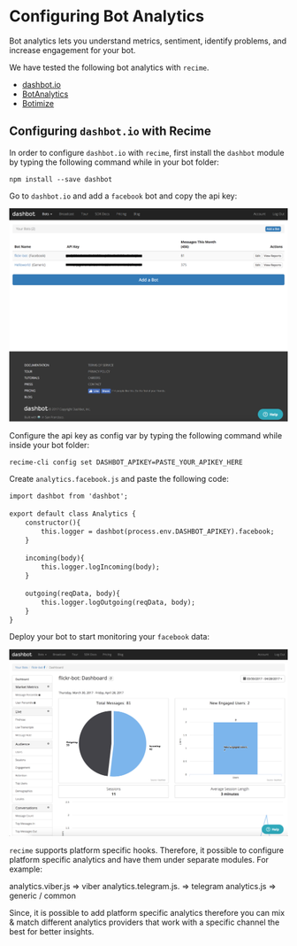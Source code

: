 # Configuring Bot Analytics

Bot analytics lets you understand metrics, sentiment, identify problems, and increase engagement for your bot.

We have tested the following bot analytics with `recime`.

  * [dashbot.io](https://www.dashbot.io/)
  * [BotAnalytics](https://botanalytics.co)
  * [Botimize](http://www.botimize.io)


## Configuring `dashbot.io` with Recime

In order to configure `dashbot.io` with `recime`, first install the `dashbot` module by typing the following command while in your bot folder:

```
npm install --save dashbot

```

Go to `dashbot.io` and  add a `facebook` bot  and copy the api key:

![](dashbot.png)


Configure the api key as config var by typing the following command while inside your bot folder:

```
recime-cli config set DASHBOT_APIKEY=PASTE_YOUR_APIKEY_HERE

```

Create `analytics.facebook.js` and paste the following code:

```
import dashbot from 'dashbot';

export default class Analytics {
    constructor(){
        this.logger = dashbot(process.env.DASHBOT_APIKEY).facebook;
    }

    incoming(body){
        this.logger.logIncoming(body);
    }

    outgoing(reqData, body){
        this.logger.logOutgoing(reqData, body);
    }
}

```

Deploy your bot to start monitoring your `facebook` data:

![](dashbot-analytics.png)


`recime` supports platform specific hooks. Therefore, it possible to configure platform specific analytics and have them under separate modules. For example:

analytics.viber.js => viber
analytics.telegram.js. => telegram
analytics.js => generic / common


Since, it is possible to add platform specific analytics therefore you can mix & match different analytics providers that work with a specific channel the best for better insights.

